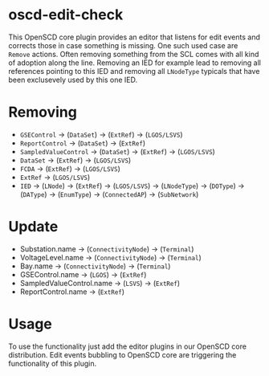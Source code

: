 # oscd-edit-check

This OpenSCD core plugin provides an editor that listens for edit events and corrects those in case something is missing.
One such used case are `Remove` actions. Often removing something from the SCL comes with all kind of adoption along the line. Removing an IED for example lead to removing all references pointing to this IED and removing all `LNodeType` typicals that have been exclusevely used by this one IED. 

# Removing 
- `GSEControl` -> (`DataSet`) -> (`ExtRef`) -> (`LGOS/LSVS`)
- `ReportControl` -> (`DataSet`) -> (`ExtRef`)
- `SampledValueControl` -> (`DataSet`) -> (`ExtRef`) -> (`LGOS/LSVS`)
- `DataSet` -> (`ExtRef`) -> (`LGOS/LSVS`)
- `FCDA` -> (`ExtRef`) -> (`LGOS/LSVS`)
- `ExtRef` -> (`LGOS/LSVS`)
- `IED` -> (`LNode`) -> (`ExtRef`) -> (`LGOS/LSVS`) -> (`LNodeType`) -> (`DOType`) -> (`DAType`) -> (`EnumType`) -> (`ConnectedAP`) -> (`SubNetwork`)


# Update
- Substation.name -> (`ConnectivityNode`) -> (`Terminal`)
- VoltageLevel.name -> (`ConnectivityNode`) -> (`Terminal`)
- Bay.name -> (`ConnectivityNode`) -> (`Terminal`)
- GSEControl.name -> (`LGOS`) -> (`ExtRef`)
- SampledValueControl.name -> (`LSVS`) -> (`ExtRef`)
- ReportControl.name -> (`ExtRef`)


# Usage
To use the functionality just add the editor plugins in our OpenSCD core distribution. Edit events bubbling to OpenSCD core are triggering the functionality of this plugin. 
